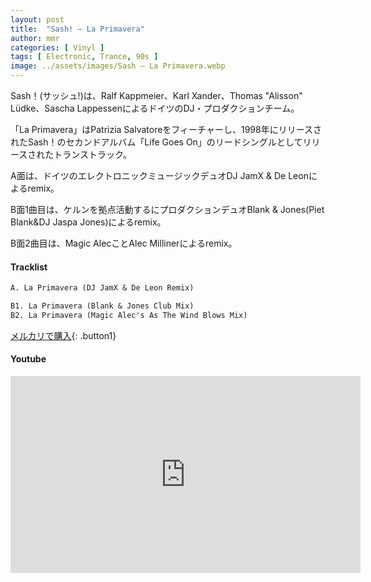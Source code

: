 ```yaml
---
layout: post
title:  "Sash! – La Primavera"
author: mmr
categories: [ Vinyl ]
tags: [ Electronic, Trance, 90s ]
image: ../assets/images/Sash – La Primavera.webp
---
```


Sash！(サッシュ!)は、Ralf Kappmeier、Karl Xander、Thomas "Alisson" Lüdke、Sascha LappessenによるドイツのDJ・プロダクションチーム。

「La Primavera」はPatrizia Salvatoreをフィーチャーし、1998年にリリースされたSash！のセカンドアルバム「Life Goes On」のリードシングルとしてリリースされたトランストラック。

A面は、ドイツのエレクトロニックミュージックデュオDJ JamX & De Leonによるremix。

B面1曲目は、ケルンを拠点活動するにプロダクションデュオBlank & Jones(Piet Blank&DJ Jaspa Jones)によるremix。

B面2曲目は、Magic AlecことAlec Millinerによるremix。

#### Tracklist
```md
A. La Primavera (DJ JamX & De Leon Remix)

B1. La Primavera (Blank & Jones Club Mix)
B2. La Primavera (Magic Alec's As The Wind Blows Mix)
```

[メルカリで購入](https://jp.mercari.com/item/m61308099311?afid=6142608987){: .button1}

#### Youtube
<iframe width="560" height="315" src="https://www.youtube.com/embed/YPLTA7PtI5I?si=0payfCdco8BqLPfZ" title="YouTube video player" frameborder="0" allow="accelerometer; autoplay; clipboard-write; encrypted-media; gyroscope; picture-in-picture; web-share" referrerpolicy="strict-origin-when-cross-origin" allowfullscreen></iframe>